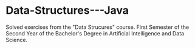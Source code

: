 # Data-Structures---Java
Solved exercises from the "Data Strucures" course. First Semester of the Second Year of the Bachelor's Degree in Artificial Intelligence and Data Science.
